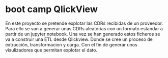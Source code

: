# boot camp QlickView
 
En este proyecto se pretende explotar las CDRs recibidas de un proveedor. Para ello se van a generar unas CDRs aleatorias con un formato estandar a partir de un jupyter notebook. Una vez se han generado estos ficheros se va a construir una ETL desde Qlickview. Donde se cree un proceso de extracción, transformacion y carga. Con el fin de generar unos visulizadores que permitan explotar el dato.
